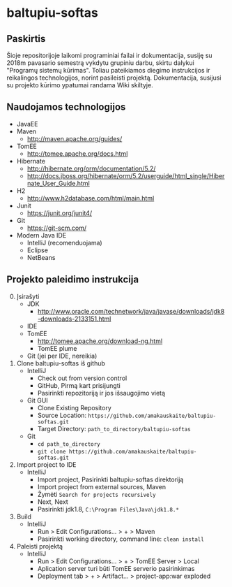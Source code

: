 # baltupiu-softas
## Paskirtis
Šioje repositorijoje laikomi programiniai failai ir dokumentacija, susiję su 2018m pavasario semestrą vykdytu grupiniu darbu, skirtu dalykui "Programų sistemų kūrimas". Toliau pateikiamos diegimo instrukcijos ir reikalingos technologijos, norint pasileisti projektą. Dokumentacija, susijusi su projekto kūrimo ypatumai randama Wiki skiltyje.
## Naudojamos technologijos
- JavaEE
- Maven
  - http://maven.apache.org/guides/
- TomEE
  - http://tomee.apache.org/docs.html
- Hibernate
  - http://hibernate.org/orm/documentation/5.2/
  - http://docs.jboss.org/hibernate/orm/5.2/userguide/html_single/Hibernate_User_Guide.html
- H2
  - http://www.h2database.com/html/main.html
- Junit
  - https://junit.org/junit4/
- Git
  - https://git-scm.com/
- Modern Java IDE
  - IntelliJ (recomenduojama)
  - Eclipse
  - NetBeans
## Projekto paleidimo instrukcija
0. Įsirašyti
   - JDK
     - http://www.oracle.com/technetwork/java/javase/downloads/jdk8-downloads-2133151.html
   - IDE
   - TomEE
     - http://tomee.apache.org/download-ng.html
     - TomEE plume
   - Git (jei per IDE, nereikia)
1. Clone baltupiu-softas iš github
   - IntelliJ
     - Check out from version control
     - GitHub, Pirmą kart prisijungti
     - Pasirinkti repozitoriją ir jos išsaugojimo vietą
   - Git GUI
     - Clone Existing Repository
     - Source Location: `https://github.com/amakauskaite/baltupiu-softas.git`
     - Target Directory: `path_to_directory/baltupiu-softas`
   - Git
     - `cd path_to_directory`
     - `git clone https://github.com/amakauskaite/baltupiu-softas.git`
2. Import project to IDE
   - IntelliJ
     - Import project, Pasirinkti baltupiu-softas direktoriją
     - Import project from external sources, Maven
     - Žymėti `Search for projects recursively`
     - Next, Next
     - Pasirinkti jdk1.8, `C:\Program Files\Java\jdk1.8.*`
3. Build
   - IntelliJ
     - Run > Edit Configurations... > + > Maven
     - Pasirinkti working directory, command line: `clean install`
4. Paleisti projektą
   - IntelliJ
     - Run > Edit Configurations... > + > TomEE Server > Local
     - Aplication server turi būti TomEE serverio pasirinkimas
     - Deployment tab > + > Artifact... > project-app:war exploded
     

